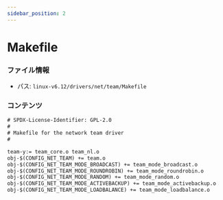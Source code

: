 ```yaml
---
sidebar_position: 2
---
```

# Makefile

### ファイル情報

- パス: `linux-v6.12/drivers/net/team/Makefile`

### コンテンツ

```txt
# SPDX-License-Identifier: GPL-2.0
#
# Makefile for the network team driver
#

team-y:= team_core.o team_nl.o
obj-$(CONFIG_NET_TEAM) += team.o
obj-$(CONFIG_NET_TEAM_MODE_BROADCAST) += team_mode_broadcast.o
obj-$(CONFIG_NET_TEAM_MODE_ROUNDROBIN) += team_mode_roundrobin.o
obj-$(CONFIG_NET_TEAM_MODE_RANDOM) += team_mode_random.o
obj-$(CONFIG_NET_TEAM_MODE_ACTIVEBACKUP) += team_mode_activebackup.o
obj-$(CONFIG_NET_TEAM_MODE_LOADBALANCE) += team_mode_loadbalance.o

```

